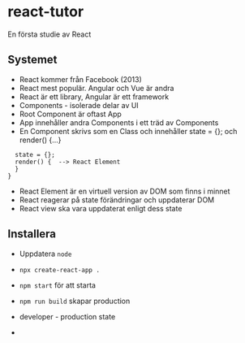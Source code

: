 # react-tutor
En första studie av React

## Systemet

* React kommer från Facebook (2013)
* React mest populär. Angular och Vue är andra
* React är ett library, Angular är ett framework
* Components - isolerade delar av UI
* Root Component är oftast App
* App innehåller andra Components i ett träd av Components
* En Component skrivs som en Class och innehåller state = {}; och render() {...}

```class Like {
  state = {};
  render() {  --> React Element
  }
}
```

* React Element är en virtuell version av DOM som finns i minnet
* React reagerar på state förändringar och uppdaterar DOM
* React view ska vara uppdaterat enligt dess state



## Installera

* Uppdatera ```node```
* ```npx create-react-app .```


* ```npm start``` för att starta
* ```npm run build``` skapar production
* developer - production state
* 
